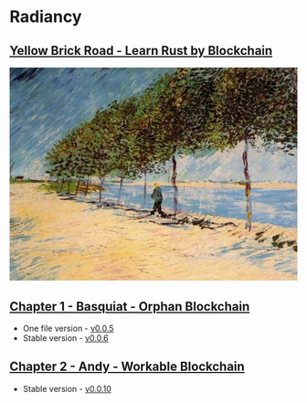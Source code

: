 # Radiancy
## [Yellow Brick Road - Learn Rust by Blockchain](https://udtrokia.github.io/Radiancy)

![Seine](./assets/Seine.png)

## [Chapter 1 - Basquiat - Orphan Blockchain](/markdown/basquiat/README.md)

+ One file version - [v0.0.5][1]
+ Stable version - [v0.0.6][2]

## [Chapter 2 - Andy - Workable Blockchain](/markdown/andy/README.md)

+ Stable version - [v0.0.10][3]

[1]:https://github.com/udtrokia/Radiancy/releases/tag/v0.0.5
[2]:https://github.com/udtrokia/Radiancy/releases/tag/v0.0.6
[3]:https://github.com/udtrokia/Radiancy/releases/tag/v0.0.10
